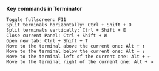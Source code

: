 **Key commands in Terminator**

    Toggle fullscreen: F11
    Split terminals horizontally: Ctrl + Shift + O
    Split terminals vertically: Ctrl + Shift + E
    Close current Panel: Ctrl + Shift + W
    Open new tab: Ctrl + Shift + T
    Move to the terminal above the current one: Alt + ↑
    Move to the terminal below the current one: Alt + ↓
    Move to the terminal left of the current one: Alt + ←
    Move to the terminal right of the current one: Alt + →